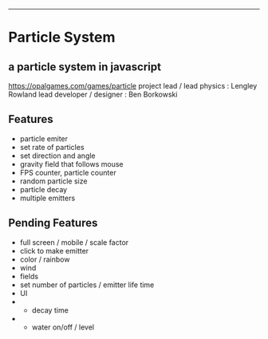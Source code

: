 ------------------------------------------------------------
# Particle System
## a particle system in javascript
https://opalgames.com/games/particle
project lead / lead physics : Lengley Rowland
lead developer / designer : Ben Borkowski

## Features
* particle emiter
* set rate of particles
* set direction and angle
* gravity field that follows mouse
* FPS counter, particle counter
* random particle size
* particle decay
* multiple emitters

## Pending Features
* full screen / mobile / scale factor
* click to make emitter
* color / rainbow
* wind
* fields
* set number of particles / emitter life time
* UI
* * decay time
* * water on/off / level
